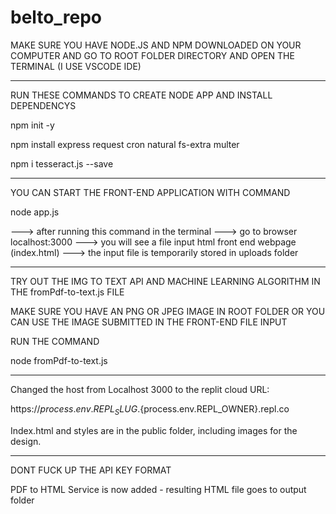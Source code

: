 # belto_repo

MAKE SURE YOU HAVE NODE.JS AND NPM DOWNLOADED ON YOUR COMPUTER AND GO TO ROOT FOLDER DIRECTORY AND OPEN THE TERMINAL (I USE VSCODE IDE)

---------------------------------------------------------------
RUN THESE COMMANDS TO CREATE NODE APP AND INSTALL DEPENDENCYS


npm init -y

npm install express request cron natural fs-extra multer

npm i tesseract.js --save



----------------------------------------------------------------
YOU CAN START THE FRONT-END APPLICATION WITH COMMAND



node app.js


---> after running this command in the terminal
---> go to browser localhost:3000
---> you will see a file input html front end webpage (index.html)
---> the input file is temporarily stored in uploads folder

----------------------------------------------------------------

TRY OUT THE IMG TO TEXT API AND MACHINE LEARNING ALGORITHM IN THE
fromPdf-to-text.js FILE

MAKE SURE YOU HAVE AN PNG OR JPEG IMAGE IN ROOT FOLDER OR YOU CAN USE THE IMAGE SUBMITTED IN THE FRONT-END FILE INPUT

RUN THE COMMAND 

node fromPdf-to-text.js


------------------------------------------


Changed the host from Localhost 3000 to the replit cloud URL:

https://${process.env.REPL_SLUG}.${process.env.REPL_OWNER}.repl.co

Index.html and styles are in the public folder, including images for the design.

-----------------------------------------

DONT FUCK UP THE API KEY FORMAT

PDF to HTML Service is now added - resulting HTML file goes to output folder






